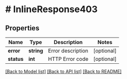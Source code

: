 # # InlineResponse403

## Properties

Name | Type | Description | Notes
------------ | ------------- | ------------- | -------------
**error** | **string** | Error description | [optional] 
**status** | **int** | HTTP Error code | [optional] 

[[Back to Model list]](../../README.md#documentation-for-models) [[Back to API list]](../../README.md#documentation-for-api-endpoints) [[Back to README]](../../README.md)


